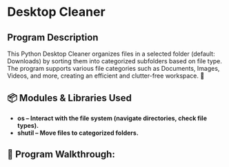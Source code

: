 <h1>Desktop Cleaner</h1>
<h2>Program Description</h2>
This Python Desktop Cleaner organizes files in a selected folder (default: Downloads) by sorting them into categorized subfolders based on file type. The program supports various file categories such as Documents, Images, Videos, and more, creating an efficient and clutter-free workspace. 🚀

<h2>📦 Modules & Libraries Used</h2>


- <b>os – Interact with the file system (navigate directories, check file types).</b>
- <b>shutil – Move files to categorized folders.</b>


<h2>📸 Program Walkthrough:</h2>


